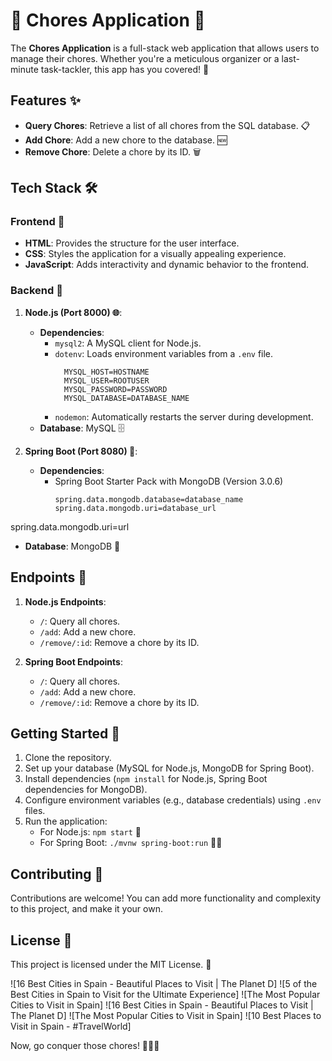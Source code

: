 # 🧹 Chores Application 🧺

The **Chores Application** is a full-stack web application that allows users to manage their chores. Whether you're a meticulous organizer or a last-minute task-tackler, this app has you covered! 🌟

## Features ✨

- **Query Chores**: Retrieve a list of all chores from the SQL database. 📋
- **Add Chore**: Add a new chore to the database. 🆕
- **Remove Chore**: Delete a chore by its ID. 🗑️

## Tech Stack 🛠️

### Frontend 🎨

- **HTML**: Provides the structure for the user interface.
- **CSS**: Styles the application for a visually appealing experience.
- **JavaScript**: Adds interactivity and dynamic behavior to the frontend.

### Backend 🚀

1. **Node.js (Port 8000) 🌐**:
   - **Dependencies**:
     - `mysql2`: A MySQL client for Node.js.
     - `dotenv`: Loads environment variables from a `.env` file.
       ```env
         MYSQL_HOST=HOSTNAME
         MYSQL_USER=ROOTUSER
         MYSQL_PASSWORD=PASSWORD
         MYSQL_DATABASE=DATABASE_NAME
       ```
     - `nodemon`: Automatically restarts the server during development.
   - **Database**: MySQL 🗄️

2. **Spring Boot (Port 8080) 🌱**:
   - **Dependencies**:
     - Spring Boot Starter Pack with MongoDB (Version 3.0.6)
       ```properties
       spring.data.mongodb.database=database_name
       spring.data.mongodb.uri=database_url
       ```
spring.data.mongodb.uri=url
   - **Database**: MongoDB 🍃

## Endpoints 🚪

1. **Node.js Endpoints**:
   - `/`: Query all chores.
   - `/add`: Add a new chore.
   - `/remove/:id`: Remove a chore by its ID.

2. **Spring Boot Endpoints**:
   - `/`: Query all chores.
   - `/add`: Add a new chore.
   - `/remove/:id`: Remove a chore by its ID.

## Getting Started 🚀

1. Clone the repository.
2. Set up your database (MySQL for Node.js, MongoDB for Spring Boot).
3. Install dependencies (`npm install` for Node.js, Spring Boot dependencies for MongoDB).
4. Configure environment variables (e.g., database credentials) using `.env` files.
5. Run the application:
   - For Node.js: `npm start` 🏃
   - For Spring Boot: `./mvnw spring-boot:run` 🏃‍♂️

## Contributing 🤝
Contributions are welcome! You can add more functionality and complexity to this project, and make it your own.

## License 📜
This project is licensed under the MIT License. 📄

![16 Best Cities in Spain - Beautiful Places to Visit | The Planet D] ![5 of the Best Cities in Spain to Visit for the Ultimate Experience] ![The Most Popular Cities to Visit in Spain] ![16 Best Cities in Spain - Beautiful Places to Visit | The Planet D] ![The Most Popular Cities to Visit in Spain] ![10 Best Places to Visit in Spain - #TravelWorld]

Now, go conquer those chores! 🎉🧼🧹
